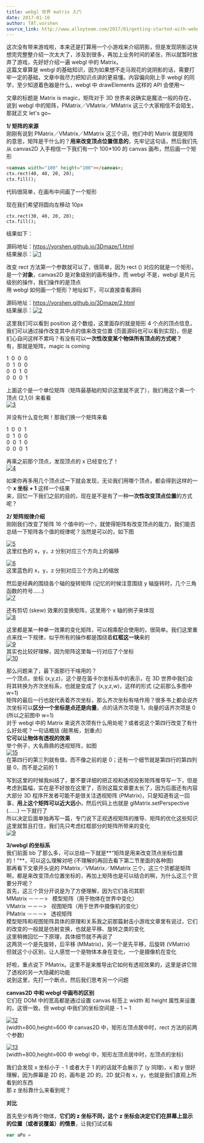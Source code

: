 ```yaml
---
title: webgl 世界 matrix 入门
date: 2017-01-16
author: TAT.vorshen
source_link: http://www.alloyteam.com/2017/01/getting-started-with-webgl-world-matrix/
---
```


<!-- {% raw %} - for jekyll -->

这次没有带来游戏啦，本来还是打算用一个小游戏来介绍阴影，但是发现阴影这块想完完整整介绍一次太大了，涉及到很多，再加上业务时间的紧张，所以就暂时放弃了游戏，先好好介绍一遍 webgl 中的 Matrix。  
这篇文章算是 webgl 的基础知识，因为如果想不走马观花的说阴影的话，需要打牢一定的基础，文章中我尽力把知识点讲的更易懂。内容偏向刚上手 webgl 的同学，至少知道着色器是什么，webgl 中 drawElements 这样的 API 会使用～

文章的标题是 Matrix is magic，矩阵对于 3D 世界来说确实是魔法一般的存在，说到 webgl 中的矩阵，PMatrix／VMatrix／MMatrix 这三个大家相信不会陌生，那就正文 let's go~

**1/ 矩阵的来源**  
刚刚有说到 PMatrix／VMatrix／MMatrix 这三个词，他们中的 Matrix 就是矩阵的意思，矩阵是干什么的？**用来改变顶点位置信息的**，先牢记这句话，然后我们先从 canvas2D 入手相信一下我们有一个 100\*100 的 canvas 画布，然后画一个矩形

```html
<canvas width="100" height="100"></canvas>;
ctx.rect(40, 40, 20, 20);
ctx.fill();
```

代码很简单，在画布中间画了一个矩形

现在我们希望将圆向左移动 10px

    ctx.rect(30, 40, 20, 20);
    ctx.fill();

结果如下：

源码地址：<https://vorshen.github.io/3Dmaze/1.html>  
结果展示：[![1](http://www.alloyteam.com/wp-content/uploads/2016/12/1-300x213.png)](http://www.alloyteam.com/wp-content/uploads/2016/12/1.png)

改变 rect 方法第一个参数就可以了，很简单，因为 rect () 对应的就是一个矩形，是一个**对象**，canvas2D 是对象级别的画布操作，而 webgl 不是，webgl 是片元级别的操作，我们操作的是顶点  
用 webgl 如何画一个矩形？地址如下，可以直接查看源码

源码地址：<https://vorshen.github.io/3Dmaze/2.html>  
结果展示：[![2](http://www.alloyteam.com/wp-content/uploads/2016/12/2.png)](http://www.alloyteam.com/wp-content/uploads/2016/12/2.png)

这里我们可以看到 position 这个数组，这里面存的就是矩形 4 个点的顶点信息，我们可以通过操作改变其中点的值来改变位置 (页面源码也可以看到实现)，但是扪心自问这样不累吗？有没有可以**一次性改变某个物体所有顶点的方式呢？**  
有，那就是矩阵，magic is coming

1  0  0  0  
0  1  0  0  
0  0  1  0  
0  0  0  1

上面这个是一个单位矩阵（矩阵最基础的知识这里就不说了），我们用这个乘一个顶点 (2,1,0) 来看看  
[![3](http://www.alloyteam.com/wp-content/uploads/2016/12/3-300x118.png)](http://www.alloyteam.com/wp-content/uploads/2016/12/3.png)

并没有什么变化啊！那我们换一个矩阵来看

1  0  0  1  
0  1  0  0  
0  0  1  0  
0  0  0  1

再乘之前那个顶点，发现顶点的 x 已经变化了！  
[![4](http://www.alloyteam.com/wp-content/uploads/2016/12/4-300x111.png)](http://www.alloyteam.com/wp-content/uploads/2016/12/4.png)

如果你再多用几个顶点试一下就会发现，无论我们用哪个顶点，都会得到这样的一个 **x 坐标 + 1** 这样一个结果  
来，回忆一下我们之前的目的，现在是不是有了一种**一次性改变顶点位置**的方式呢？

**2/ 矩阵规律介绍**  
刚刚我们改变了矩阵 16 个值中的一个，就使得矩阵有改变顶点的能力，我们能否总结一下矩阵各个值的规律呢？当然是可以的，如下图

[![5](http://www.alloyteam.com/wp-content/uploads/2016/12/5.png)](http://www.alloyteam.com/wp-content/uploads/2016/12/5.png)  
这里红色的 x，y，z 分别对应三个方向上的偏移

[![6](http://www.alloyteam.com/wp-content/uploads/2016/12/6.png)](http://www.alloyteam.com/wp-content/uploads/2016/12/6.png)  
这里蓝色的 x，y，z 分别对应三个方向上的缩放

然后是经典的围绕各个轴的旋转矩阵 (记忆的时候注意围绕 y 轴旋转时，几个三角函数的符号……)  
[![7](http://www.alloyteam.com/wp-content/uploads/2016/12/7-279x300.png)](http://www.alloyteam.com/wp-content/uploads/2016/12/7.png)

还有剪切 (skew) 效果的变换矩阵，这里用个 x 轴的例子来体现  
[![8](http://www.alloyteam.com/wp-content/uploads/2016/12/8-300x111.png)](http://www.alloyteam.com/wp-content/uploads/2016/12/8.png)

这里都是某一种单一效果的变化矩阵，可以相乘配合使用的，很简单。我们这里重点来找一下规律，似乎所有的操作都是围绕着**红框这一块**来的  
[![9](http://www.alloyteam.com/wp-content/uploads/2016/12/9.png)](http://www.alloyteam.com/wp-content/uploads/2016/12/9.png)  
其实也比较好理解，因为矩阵这里每一行对应了个坐标  
[![10](http://www.alloyteam.com/wp-content/uploads/2016/12/10.png)](http://www.alloyteam.com/wp-content/uploads/2016/12/10.png)

那么问题来了，最下面那行干啥用的？  
一个顶点，坐标 (x,y,z)，这个是在笛卡尔坐标系中的表示，在 3D 世界中我们会将其转换为齐次坐标系，也就是变成了 (x,y,z,w)，这样的形式 (之前那么多图中 w=1)  
矩阵的最后一行也就代表着齐次坐标，那么齐次坐标有啥作用？很多书上都会说齐次坐标可以**区分一个坐标是点还是向量**，点的话齐次项是 1，向量的话齐次项是 0 (所以之前图中 w=1)  
对于 webgl 中的 Matrix 来说齐次项有什么用处呢？或者说这个第四行改变了有什么好处呢？一句话概括 (敲黑板，划重点)  
**它可以让物体有透视的效果**  
举个例子，大名鼎鼎的透视矩阵，如图  
[![15](http://www.alloyteam.com/wp-content/uploads/2016/12/15-300x141.png)](http://www.alloyteam.com/wp-content/uploads/2016/12/15.png)  
在第四行的第三列就有值，而不像之前的是 0；还有一个细节就是第四行的第四列是 0，而不是之前的 1

写到这里的时候我纠结了，要不要详细的把正视和透视投影矩阵推导写一下，但是考虑到篇幅，实在是不好放在这里了，否则这篇文章要太长了，因为后面还有内容  
大部分 3D 程序开发者可能不是很关注透视矩阵 (PMatrix)，只是知道有这一回事，**用上这个矩阵可以近大远小**，然后代码上也就是 glMatrix.setPerspective (……) 一下就行了  
所以决定后面单独再写一篇，专门说下正视透视矩阵的推导、矩阵的优化这些知识  
这里就暂且打住，我们先只考虑红框部分的矩阵所带来的变化  
[![9](http://www.alloyteam.com/wp-content/uploads/2016/12/9.png)](http://www.alloyteam.com/wp-content/uploads/2016/12/9.png)

**3/webgl 的坐标系**  
我们前面 bb 了那么多，可以总结一下就是**“矩阵是用来改变顶点坐标位置的！”**，可以这么理解对吧 (不理解的再回去看下第二节里面的各种图)  
那再看下文章开头说的 PMatrix／VMatrix／MMatrix 三个，这三个货都是矩阵啊，都是来改变顶点位置坐标的，再加上矩阵也是可以结合的啊，为什么这三个货要分开呢？  
首先，这三个货分开说是为了方便理解，因为它们各司其职  
MMatrix －－－>   模型矩阵（用于物体在世界中变化）  
VMatrix －－－>   视图矩阵（用于世界中摄像机的变化）  
PMatrix －－－>   透视矩阵  
模型矩阵和视图矩阵具体的原理和关系我之前那篇射击小游戏文章里有说过，它们的改变的一般就是仿射变换，也就是平移、旋转之类的变化  
这里稍微回忆一下原理，具体细节就不再说了  
这两货一个是先旋转，后平移 (MMatrix)，另一个是先平移，后旋转 (VMatrix)  
但就这个小区别，让人感觉一个是物体本身在变化，一个是摄像机在变化

好啦，重点说下 PMatrix。这里不是来推导出它如何有透视效果的，这里是讲它除了透视的另一大隐藏的功能  
说到这里，先打一个断点，然后我们思考另一个问题

**canvas2D 中和 webgl 中画布的区别**  
它们在 DOM 中的宽高都是通过设置 canvas 标签上 width 和 height 属性来设置的，这很一致。但 webgl 中我们的坐标空间是 - 1 ~ 1

[![12](http://www.alloyteam.com/wp-content/uploads/2016/12/12-300x192.png)](http://www.alloyteam.com/wp-content/uploads/2016/12/12.png)  
(width=800,height=600 中 canvas2D 中，矩形左顶点居中时，rect 方法的前两个参数)

[![13](http://www.alloyteam.com/wp-content/uploads/2016/12/13-300x198.png)](http://www.alloyteam.com/wp-content/uploads/2016/12/13.png)  
(width=800,height=600 中 webgl 中，矩形左顶点居中时，左顶点的坐标)

我们会发现 x 坐标小于 - 1 或者大于 1 的的话就不会展示了 (y 同理)，x 和 y 很好理解，因为屏幕是 2D 的，画布是 2D 的，2D 就只有 x，y，也就是我们直观上所看到的东西  
那 z 坐标靠什么来看到呢？

**对比**

首先至少有两个物体，**它们的 z 坐标不同，这个 z 坐标会决定它们在屏幕上显示的位置（或者说覆盖）的情景**，让我们试试看

```javascript
var aPo =
```


<!-- {% endraw %} - for jekyll -->